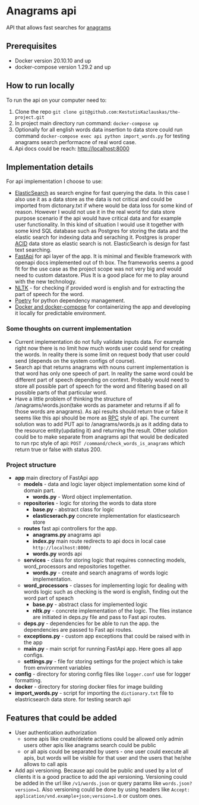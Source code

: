 # Anagrams api

API that allows fast searches for [anagrams](https://en.wikipedia.org/wiki/Anagram)

## Prerequisites

- Docker version 20.10.10 and up
- docker-compose version 1.29.2 and up

## How to run locally

To run the api on your computer need to:

1. Clone the repo `git clone git@github.com:KestutisKazlauskas/the-project.git`
2. In project main directory run command: `docker-compose up`
3. Optionally for all  english words data insertion to data store could run command `docker-compose exec api python import_words.py` for testing anagrams search performacne of real word case.
4. Api docs could be reach: [http://localhost:8000](http://localhost:8000)

## Implementation details

For api implementation I choose to use:
- [ElasticSearch](https://www.elastic.co/what-is/elasticsearch) as search engine for fast querying the data. 
In this case I also use it as a data store as the data is not critical and could be imported from dictonary.txt if where would be data loss for some kind of reason.
However I would not use it in the real world for data store purpose scenario if the api would have critical data and for example user functionality.
In this kind of situation I would use it together with some kind SQL database such as Postgres for storing the data and the elastic search for indexing data and seraching it.
Postgres is proper [ACID](https://en.wikipedia.org/wiki/ACID) data store as elastic search is not. ElasticSearch is design for fast text searching.
- [FastApi](https://fastapi.tiangolo.com/) for api layer of the app. It is minimal and flexible framework with openapi docs implemented out of th box. 
The frameworks seems a good fit for the use case as the project scope was not very big and would need to custom datastore. 
Plus It is a good place for me to play around with the new technology.
- [NLTK](https://www.nltk.org/) - for checking if provided word is english and for extracting the part of speech for the word.
- [Poetry](https://python-poetry.org/) for python dependency management.
- [Docker and docker-compose](https://docs.docker.com/compose/install/) for containerizing the app and developing it locally for predictable environment.

### Some thoughts on current implementation

- Current implementation do not fully validate inputs data. For example right now there is no limit how much words user could send for creating the words. 
In reality there is some limit on request body that user could send (depends on the system configs of course).
- Search api that returns anagrams with nouns current implementation is that word has only one speech of part. In reality the same word could be 
different part of speech depending on context. Probably would need to store all possible part of speech for the word and filtering based on all possible parts of that particular word.
- Have a little problem of thinking the structure of /anagrams/words.json(take words as parameter and returns if all fo those words are anagrams).
As api results should return true or false it seems like this api should be more as [RPC](https://en.wikipedia.org/wiki/Remote_procedure_call) style of api. 
The current solution was to add PUT api to /anagrams/words.js as it adding data to the resource entity(updating it) and returning the result.
Other solution could be to make separate from anagrams api that would be dedicated to run rpc style of api: `POST /command/check_words_is_anagrams` which return true or false with status 200. 

### Project structure

- **app** main directory of FastApi app
  - **models** - data and logic layer object implementation some kind of domain part. 
    - **words.py** - Word object implementation.
  - **repositories** - logic for storing the words to data store
    - **base.py** - abstract class for logic
    - **elasticserach.py** concrete implementation for elasticsearch store
  - **routes** fast api controllers for the app.
    - **anagrams.py** anagrams api
    - **index.py** main route redirects to api docs in local case `http://localhost:8000/`
    - **words.py** words api 
  - **services** - class for storing logic that requires connecting models, word_processors and repositories together.
    - **words.py** - create and search anagrams of words logic implementation.
  - **word_processors** - classes for implementing logic for dealing with words logic such as checking is the word is english, finding out the word part of speach
    - **base.py** - abstract class for implemented logic 
    - **nltk.py** - concrete implementation of the logic. The files instance are initiated in deps.py file and pass to Fast api routes.
  - **deps.py** - dependencies for be able to run the app. the dependencies are passed to Fast api routes.
  - **exceptions.py** - custom app exceptions that could be raised with in the app
  - **main.py** - main script for running FastApi app. Here goes all app configs.
  - **settings.py** - file for storing settings for the project which is take from environment variables
- **config** - directory for storing config files like `logger.conf` use for logger formatting.
- **docker** - directory for storing docker files for image building
- **import_words.py** - script for importing the `dictionary.txt` file to elastricsearch data store. for testing search api

## Features that could be added

- User authentication authorization 
  - some apis like create/delete actions could be allowed only admin users other apis like anagrams search could be public
  - or all apis could be separated by users - one user could execute all apis, but words will be visible for that user and the users that he/she allows to call apis
- Add api versioning. Because api could be public and used by a lot of clients it is a good practice to add 
the api versioning. Versioning could be added in the url like `/v1/words.json` or query params like `words.json?version=1`. 
Also versioning could be done by using headers like `Accept: application/vnd.example+json;version=1.0` or custom ones.